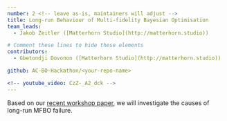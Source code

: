 ```yaml
---
number: 2 <!-- leave as-is, maintainers will adjust -->
title: Long-run Behaviour of Multi-fidelity Bayesian Optimisation
team_leads:
  - Jakob Zeitler ([Matterhorn Studio](http://matterhorn.studio))

# Comment these lines to hide these elements
contributors:
  - Gbetondji Dovonon ([Matterhorn Studio](http://matterhorn.studio))

github: AC-BO-Hackathon/<your-repo-name>

<!-- youtube_video: CzZ-_A2_dck -->
---
```


Based on our [recent workshop paper](https://arxiv.org/abs/2312.12633), we will investigate the causes of long-run MFBO failure.
